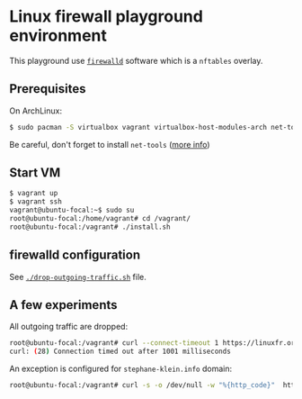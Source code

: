 # Linux firewall playground environment

This playground use [`firewalld`](https://firewalld.org/) software which is a `nftables` overlay.

## Prerequisites

On ArchLinux:

```sh
$ sudo pacman -S virtualbox vagrant virtualbox-host-modules-arch net-tools
```

Be careful, don't forget to install `net-tools` ([more info](https://wiki.archlinux.org/title/Vagrant#Virtual_machine_is_not_network_accessible_from_the_Arch_host_OS))

## Start VM
```sh
$ vagrant up
$ vagrant ssh
vagrant@ubuntu-focal:~$ sudo su
root@ubuntu-focal:/home/vagrant# cd /vagrant/
root@ubuntu-focal:/vagrant# ./install.sh
```

## firewalld configuration

See [`./drop-outgoing-traffic.sh`](./drop-outgoing-traffic.sh) file.

## A few experiments

All outgoing traffic are dropped:

```sh
root@ubuntu-focal:/vagrant# curl --connect-timeout 1 https://linuxfr.org
curl: (28) Connection timed out after 1001 milliseconds
```

An exception is configured for `stephane-klein.info` domain:

```sh
root@ubuntu-focal:/vagrant# curl -s -o /dev/null -w "%{http_code}"  https://stephane-klein.info
```
